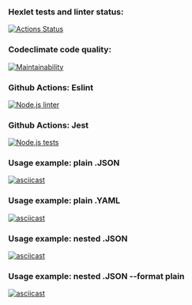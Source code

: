 ### Hexlet tests and linter status:
[![Actions Status](https://github.com/botirk/frontend-project-lvl2/workflows/hexlet-check/badge.svg)](https://github.com/botirk/frontend-project-lvl2/actions)
### Codeclimate code quality:
[![Maintainability](https://api.codeclimate.com/v1/badges/7ac0f7fcbdf5ab7da43e/maintainability)](https://codeclimate.com/github/botirk/frontend-project-lvl2/maintainability)
### Github Actions: Eslint
[![Node.js linter](https://github.com/botirk/frontend-project-lvl2/actions/workflows/node.js%20lint.yml/badge.svg)](https://github.com/botirk/frontend-project-lvl2/actions/workflows/node.js%20lint.yml)
### Github Actions: Jest
[![Node.js tests](https://github.com/botirk/frontend-project-lvl2/actions/workflows/node.js%20tests.yml/badge.svg)](https://github.com/botirk/frontend-project-lvl2/actions/workflows/node.js%20tests.yml)

### Usage example: plain .JSON
[![asciicast](https://asciinema.org/a/wajqfwq4vxZ7sZaEW8ZjnY4wA.svg)](https://asciinema.org/a/wajqfwq4vxZ7sZaEW8ZjnY4wA)
### Usage example: plain .YAML
[![asciicast](https://asciinema.org/a/DYFvo5VPhp0kIu1wR8iLPDUqI.svg)](https://asciinema.org/a/DYFvo5VPhp0kIu1wR8iLPDUqI)
### Usage example: nested .JSON
[![asciicast](https://asciinema.org/a/oFsLap8Nw6hONzT48udgPh5lt.svg)](https://asciinema.org/a/oFsLap8Nw6hONzT48udgPh5lt)
### Usage example: nested .JSON --format plain
[![asciicast](https://asciinema.org/a/KqO4enyn5vI7J1T1YMUi5cexN.svg)](https://asciinema.org/a/KqO4enyn5vI7J1T1YMUi5cexN)